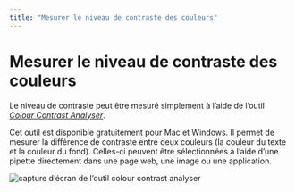 ```yaml
---
title: "Mesurer le niveau de contraste des couleurs"
---
```


# Mesurer le niveau de contraste des couleurs

Le niveau de contraste peut être mesuré simplement à l’aide de l’outil [<i lang="en">Colour Contrast Analyser</i>](http://www.paciellogroup.com/resources/contrastanalyser/).

Cet outil est disponible gratuitement pour Mac et Windows. Il permet de mesurer la différence de contraste entre deux couleurs (la couleur du texte et la couleur du fond). Celles-ci peuvent être sélectionnées à l’aide d’une pipette directement dans une page web, une image ou une application.  

![capture d’écran de l’outil colour contrast analyser](./images/contraste2.png)
